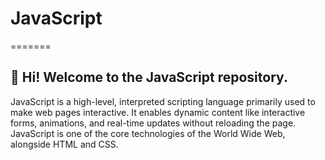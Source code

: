 # JavaScript

=======
## :wave: Hi! Welcome to the JavaScript repository. 
<p>JavaScript is a high-level, interpreted scripting language primarily used to make web pages interactive. It enables dynamic content like interactive forms, animations, and real-time updates without reloading the page. JavaScript is one of the core technologies of the World Wide Web, alongside HTML and CSS.
</p>

